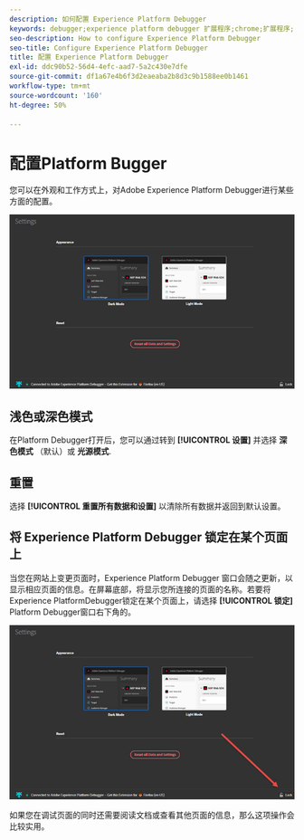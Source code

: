 ```yaml
---
description: 如何配置 Experience Platform Debugger
keywords: debugger;experience platform debugger 扩展程序;chrome;扩展程序;配置
seo-description: How to configure Experience Platform Debugger
seo-title: Configure Experience Platform Debugger
title: 配置 Experience Platform Debugger
exl-id: ddc90b52-56d4-4efc-aad7-5a2c430e7dfe
source-git-commit: df1a67e4b6f3d2eaeaba2b8d3c9b1588ee0b1461
workflow-type: tm+mt
source-wordcount: '160'
ht-degree: 50%

---
```


# 配置Platform Bugger

您可以在外观和工作方式上，对Adobe Experience Platform Debugger进行某些方面的配置。

![](images/settings.jpg)

## 浅色或深色模式

在Platform Debugger打开后，您可以通过转到 **[!UICONTROL 设置]** 并选择 **深色模式** （默认）或 **光源模式**.

## 重置

选择 **[!UICONTROL 重置所有数据和设置]** 以清除所有数据并返回到默认设置。

## 将 Experience Platform Debugger 锁定在某个页面上

当您在网站上变更页面时，Experience Platform Debugger 窗口会随之更新，以显示相应页面的信息。在屏幕底部，将显示您所连接的页面的名称。若要将Experience PlatformDebugger锁定在某个页面上，请选择 **[!UICONTROL 锁定]** Platform Debugger窗口右下角的。

![](images/lock.jpg)

如果您在调试页面的同时还需要阅读文档或查看其他页面的信息，那么这项操作会比较实用。
